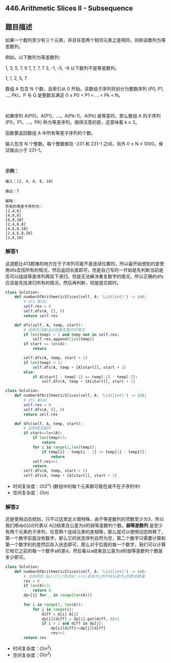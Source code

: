 ## 446.Arithmetic Slices II - Subsequence

## 题目描述

如果一个数列至少有三个元素，并且任意两个相邻元素之差相同，则称该数列为等差数列。

例如，以下数列为等差数列:

1, 3, 5, 7, 9
7, 7, 7, 7
3, -1, -5, -9
以下数列不是等差数列。

1, 1, 2, 5, 7


数组 A 包含 N 个数，且索引从 0 开始。该数组子序列将划分为整数序列 (P0, P1, ..., Pk)，P 与 Q 是整数且满足 0 ≤ P0 < P1 < ... < Pk < N。

 

如果序列 A[P0]，A[P1]，...，A[Pk-1]，A[Pk] 是等差的，那么数组 A 的子序列 (P0，P1，…，PK) 称为等差序列。值得注意的是，这意味着 k ≥ 2。

函数要返回数组 A 中所有等差子序列的个数。

输入包含 N 个整数。每个整数都在 -231 和 231-1 之间，另外 0 ≤ N ≤ 1000。保证输出小于 231-1。

 

**示例：**



```
输入：[2, 4, 6, 8, 10]

输出：7

解释：
所有的等差子序列为：
[2,4,6]
[4,6,8]
[6,8,10]
[2,4,6,8]
[4,6,8,10]
[2,4,6,8,10]
[2,6,10]
```



### 解答1

​	这道题比413题难的地方在于子序列可能不是连续位置的，所以最开始想到的是使用dfs去找所有的情况，然后返回长度即可，但是自己写的一开始是先判断当前是否可以组成等差序列再往下递归，但是无法解决重复数字的情况，所以正确的dfs应该是先找递归所有的情况，然后再判断，但是提交超时。

```python
class Solution:
    def numberOfArithmeticSlices(self, A: 'List[int]') -> int:
        # dfs 解法1
        self.res = 0
        self.dfs(A, [], 0)
        return self.res

    def dfs(self, A, temp, start):
        # 这种无法解决出现重复数字的情况
        if len(temp) > 2 and temp not in self.res:
            self.res.append(list(temp))
        if start == len(A):
            return

        self.dfs(A, temp, start + 1)
        if len(temp) < 2:
            self.dfs(A, temp + [A[start]], start + 1)
        else:
            if A[start] - temp[-1] == temp[-1] - temp[-2]:
                self.dfs(A, temp + [A[start]], start + 1)
```



```python
class Solution:
    def numberOfArithmeticSlices(self, A: 'List[int]') -> int:
        # dfs 解法2
        self.res = 0
        self.dfs(A, [], 0)
        return self.res

    def dfs(self, A, temp, start):
        # 这种提交超时
        if start==len(A):
            if len(temp)<3:
                return
            for i in range(1,len(temp)):
                if temp[i] - temp[i - 1] != temp[1] - temp[0]:
                    return
            self.res+=1
            return
        self.dfs(A, temp, start + 1)
        self.dfs(A, temp + [A[start]], start + 1)
```

- 时间复杂度：$O(2^n)$ (数组中的每个元素都可能在或不在子序列中)
- 空间复杂度：$O(n)$



### 解答2

​	还是使用动态规划，只不过这里定义很特殊，由于等差数列的项数至少为3，所以我们用dp\[i][d]代表以 A[i]结束且公差为d的弱等差数列个数。**弱等差数列** 是至少有两个元素的子序列，任意两个连续元素的差相等，那么就可以使用动态转移了，第一个数字前面没有数字，那么它的状态序列自然为空，第二个数字只需要计算和第一个数字的的差然后存入状态即可，那么对于后面的每一个数字，我们可以计算它和它之前的每一个数字a的差d，然后看以a结束且公差为d的弱等差数列个数是多少即可。

```python
class Solution:
    def numberOfArithmeticSlices(self, A: 'List[int]') -> int:
        # 动态规划 dp[i][j]是在A[:i+1]差值为j的所有长度为j的数组数量
        res = 0
        if len(A)<3:
            return 0
        dp=[{} for _ in range(len(A))]
        
        for i in range(1, len(A)):
            for j in range(i):
                diff = A[i]-A[j]
                dp[i][diff] = dp[i].get(diff, 0)+1
                if i > 2 and diff in dp[j]:
                    dp[i][diff]+=dp[j][diff]
                    res+=1
        return res
```

- 时间复杂度：$O(n^2)$
- 空间复杂度：$O(n^2)$
